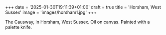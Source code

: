 +++
date = '2025-01-30T19:11:39+01:00'
draft = true
title = 'Horsham, West Sussex'
image = 'images/horsham1.jpg'
+++

The Causway, in Horsham, West Sussex. Oil on canvas. Painted with a palette knife.